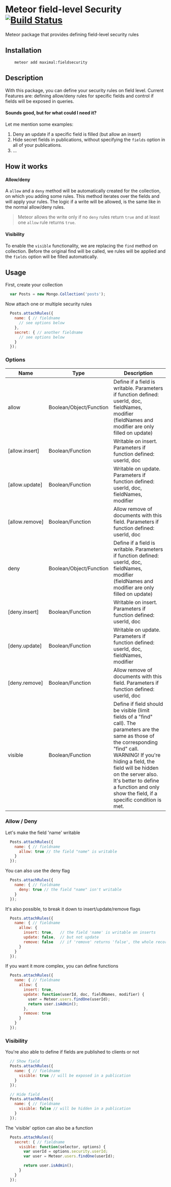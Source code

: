 # Meteor field-level Security [![Build Status](https://travis-ci.org/maximalmeteor/fieldsecurity.svg)](https://travis-ci.org/maximalmeteor/fieldsecurity)

Meteor package that provides defining field-level security rules

## Installation

```
    meteor add maximal:fieldsecurity
```

## Description

With this package, you can define your security rules on field level.
Current Features are: defining allow/deny rules for specific fields and control if fields will be exposed in queries.

#### Sounds good, but for what could I need it?
Let me mention some examples:
1. Deny an update if a specific field is filled (but allow an insert)
2. Hide secret fields in publications, without specifying the `fields` option in all of your publications.
3. ...


## How it works

#### Allow/deny
A `allow` and a `deny` method will be automatically created for the collection, on which you adding some rules. This method iterates over the fields and will apply your rules.
The logic if a write will be allowed, is the same like in the normal allow/deny rules.
> Meteor allows the write only if no `deny` rules return `true` and at least one `allow` rule returns `true`.

#### Visibility
To enable the `visible` functionality, we are replacing the `find` method on collection. Before the original find will be called, we rules will be applied and the `fields` option will be filled automatically.

## Usage

First, create your collection
```javascript
  var Posts = new Mongo.Collection('posts');
```

Now attach one or multiple security rules
```javascript  
  Posts.attachRules({
    name: { // fieldname
      // see options below
    },
    secret: { // another fieldname
      // see options below
    }
  });
```

### Options
|Name|Type|Description|
|----|----|-----------|
|allow|Boolean/Object/Function|Define if a field is writable. Parameters if function defined: userId, doc, fieldNames, modifier (fieldNames and modifier are only filled on update)|
|[allow.insert]|Boolean/Function|Writable on insert. Parameters if function defined: userId, doc|
|[allow.update]|Boolean/Function|Writable on update. Parameters if function defined: userId, doc, fieldNames, modifier|
|[allow.remove]|Boolean/Function|Allow remove of documents with this field. Parameters if function defined: userId, doc|
|deny|Boolean/Object/Function|Define if a field is writable. Parameters if function defined: userId, doc, fieldNames, modifier (fieldNames and modifier are only filled on update)|
|[deny.insert]|Boolean/Function|Writable on insert. Parameters if function defined: userId, doc|
|[deny.update]|Boolean/Function|Writable on update. Parameters if function defined: userId, doc, fieldNames, modifier|
|[deny.remove]|Boolean/Function|Allow remove of documents with this field. Parameters if function defined: userId, doc|
|visible|Boolean/Function|Define if field should be visible (limit fields of a "find" call). The parameters are the same as those of the corresponding "find" call. WARNING! If you're hiding a field, the field will be hidden on the server also. It's better to define a function and only show the field, if a specific condition is met.|

### Allow / Deny

Let's make the field 'name' writable
```javascript  
  Posts.attachRules({
    name: { // fieldname
      allow: true // the field "name" is writable
    }
  });
```

You can also use the deny flag
```javascript  
  Posts.attachRules({
    name: { // fieldname
      deny: true // the field "name" isn't writable
    }
  });
```

It's also possible, to break it down to insert/update/remove flags
```javascript  
  Posts.attachRules({
    name: { // fieldname
      allow: {
        insert: true,   // the field 'name' is writable on inserts
        update: false,  // but not update
        remove: false   // if 'remove' returns 'false', the whole record cannot be deleted if the field is filled
      }
    }
  });
```


If you want it more complex, you can define functions
```javascript  
  Posts.attachRules({
    name: { // fieldname
      allow: {
        insert: true,
        update: function(userId, doc, fieldNames, modifier) {
          user = Meteor.users.findOne(userId);
          return user.isAdmin();
        },
        remove: true
      }
    }
  });
```

### Visibility

You're also able to define if fields are published to clients or not
```javascript  
  // Show field
  Posts.attachRules({
    name: { // fieldname
      visible: true // will be exposed in a publication
    }
  });

  // Hide field
  Posts.attachRules({
    name: { // fieldname
      visible: false // will be hidden in a publication
    }
  });
```

The 'visible' option can also be a function
```javascript  
  Posts.attachRules({
    secret: { // fieldname
      visible: function(selector, options) {
        var userId = options.security.userId;
        var user = Meteor.users.findOne(userId);

        return user.isAdmin();
      }
    }
  });
```
